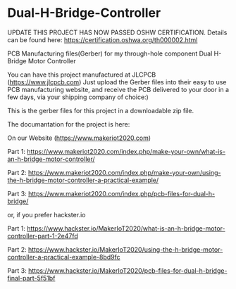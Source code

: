 # Dual-H-Bridge-Controller

UPDATE
THIS PROJECT HAS NOW PASSED OSHW CERTIFICATION.
Details can be found here: https://certification.oshwa.org/th000002.html

PCB Manufacturing files(Gerber) for my through-hole component Dual H-Bridge Motor Controller

You can have this project manufactured at JLCPCB (https://www.jlcpcb.com)
Just upload the Gerber files into their easy to use PCB manufacturing website, 
and receive the PCB delivered to your door in a few days, via your shipping company of choice:)


This is the gerber files for this project in a downloadable zip file.

The documantation for the project is here: 

On our Website (https://www.makeriot2020.com)

Part 1: https://www.makeriot2020.com/index.php/make-your-own/what-is-an-h-bridge-motor-controller/

Part 2: https://www.makeriot2020.com/index.php/make-your-own/using-the-h-bridge-motor-controller-a-practical-example/

Part 3: https://www.makeriot2020.com/index.php/pcb-files-for-dual-h-bridge/


or, if you prefer hackster.io 

Part 1: https://www.hackster.io/MakerIoT2020/what-is-an-h-bridge-motor-controller-part-1-2e47fd

Part 2: https://www.hackster.io/MakerIoT2020/using-the-h-bridge-motor-controller-a-practical-example-8bd9fc

Part 3: https://www.hackster.io/MakerIoT2020/pcb-files-for-dual-h-bridge-final-part-5f51bf





